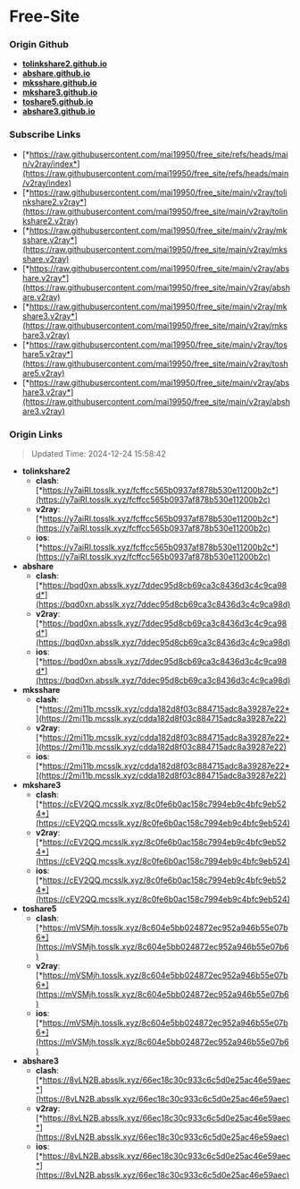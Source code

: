 # Free-Site

### Origin Github

- [**tolinkshare2.github.io**](https://github.com/tolinkshare2/tolinkshare2.github.io)
- [**abshare.github.io**](https://github.com/abshare/abshare.github.io)
- [**mksshare.github.io**](https://github.com/mksshare/mksshare.github.io)
- [**mkshare3.github.io**](https://github.com/mkshare3/mkshare3.github.io)
- [**toshare5.github.io**](https://github.com/toshare5/toshare5.github.io)
- [**abshare3.github.io**](https://github.com/abshare3/abshare3.github.io)

### Subscribe Links

- [*https://raw.githubusercontent.com/mai19950/free_site/refs/heads/main/v2ray/index*](https://raw.githubusercontent.com/mai19950/free_site/refs/heads/main/v2ray/index)
- [*https://raw.githubusercontent.com/mai19950/free_site/main/v2ray/tolinkshare2.v2ray*](https://raw.githubusercontent.com/mai19950/free_site/main/v2ray/tolinkshare2.v2ray)
- [*https://raw.githubusercontent.com/mai19950/free_site/main/v2ray/mksshare.v2ray*](https://raw.githubusercontent.com/mai19950/free_site/main/v2ray/mksshare.v2ray)
- [*https://raw.githubusercontent.com/mai19950/free_site/main/v2ray/abshare.v2ray*](https://raw.githubusercontent.com/mai19950/free_site/main/v2ray/abshare.v2ray)
- [*https://raw.githubusercontent.com/mai19950/free_site/main/v2ray/mkshare3.v2ray*](https://raw.githubusercontent.com/mai19950/free_site/main/v2ray/mkshare3.v2ray)
- [*https://raw.githubusercontent.com/mai19950/free_site/main/v2ray/toshare5.v2ray*](https://raw.githubusercontent.com/mai19950/free_site/main/v2ray/toshare5.v2ray)
- [*https://raw.githubusercontent.com/mai19950/free_site/main/v2ray/abshare3.v2ray*](https://raw.githubusercontent.com/mai19950/free_site/main/v2ray/abshare3.v2ray)

### Origin Links

> Updated Time: 2024-12-24 15:58:42

- **tolinkshare2**
  - **clash**: [*https://y7aiRI.tosslk.xyz/fcffcc565b0937af878b530e11200b2c*](https://y7aiRI.tosslk.xyz/fcffcc565b0937af878b530e11200b2c)
  - **v2ray**: [*https://y7aiRI.tosslk.xyz/fcffcc565b0937af878b530e11200b2c*](https://y7aiRI.tosslk.xyz/fcffcc565b0937af878b530e11200b2c)
  - **ios**: [*https://y7aiRI.tosslk.xyz/fcffcc565b0937af878b530e11200b2c*](https://y7aiRI.tosslk.xyz/fcffcc565b0937af878b530e11200b2c)
- **abshare**
  - **clash**: [*https://bqd0xn.absslk.xyz/7ddec95d8cb69ca3c8436d3c4c9ca98d*](https://bqd0xn.absslk.xyz/7ddec95d8cb69ca3c8436d3c4c9ca98d)
  - **v2ray**: [*https://bqd0xn.absslk.xyz/7ddec95d8cb69ca3c8436d3c4c9ca98d*](https://bqd0xn.absslk.xyz/7ddec95d8cb69ca3c8436d3c4c9ca98d)
  - **ios**: [*https://bqd0xn.absslk.xyz/7ddec95d8cb69ca3c8436d3c4c9ca98d*](https://bqd0xn.absslk.xyz/7ddec95d8cb69ca3c8436d3c4c9ca98d)
- **mksshare**
  - **clash**: [*https://2mi11b.mcsslk.xyz/cdda182d8f03c884715adc8a39287e22*](https://2mi11b.mcsslk.xyz/cdda182d8f03c884715adc8a39287e22)
  - **v2ray**: [*https://2mi11b.mcsslk.xyz/cdda182d8f03c884715adc8a39287e22*](https://2mi11b.mcsslk.xyz/cdda182d8f03c884715adc8a39287e22)
  - **ios**: [*https://2mi11b.mcsslk.xyz/cdda182d8f03c884715adc8a39287e22*](https://2mi11b.mcsslk.xyz/cdda182d8f03c884715adc8a39287e22)
- **mkshare3**
  - **clash**: [*https://cEV2QQ.mcsslk.xyz/8c0fe6b0ac158c7994eb9c4bfc9eb524*](https://cEV2QQ.mcsslk.xyz/8c0fe6b0ac158c7994eb9c4bfc9eb524)
  - **v2ray**: [*https://cEV2QQ.mcsslk.xyz/8c0fe6b0ac158c7994eb9c4bfc9eb524*](https://cEV2QQ.mcsslk.xyz/8c0fe6b0ac158c7994eb9c4bfc9eb524)
  - **ios**: [*https://cEV2QQ.mcsslk.xyz/8c0fe6b0ac158c7994eb9c4bfc9eb524*](https://cEV2QQ.mcsslk.xyz/8c0fe6b0ac158c7994eb9c4bfc9eb524)
- **toshare5**
  - **clash**: [*https://mVSMjh.tosslk.xyz/8c604e5bb024872ec952a946b55e07b6*](https://mVSMjh.tosslk.xyz/8c604e5bb024872ec952a946b55e07b6)
  - **v2ray**: [*https://mVSMjh.tosslk.xyz/8c604e5bb024872ec952a946b55e07b6*](https://mVSMjh.tosslk.xyz/8c604e5bb024872ec952a946b55e07b6)
  - **ios**: [*https://mVSMjh.tosslk.xyz/8c604e5bb024872ec952a946b55e07b6*](https://mVSMjh.tosslk.xyz/8c604e5bb024872ec952a946b55e07b6)
- **abshare3**
  - **clash**: [*https://8vLN2B.absslk.xyz/66ec18c30c933c6c5d0e25ac46e59aec*](https://8vLN2B.absslk.xyz/66ec18c30c933c6c5d0e25ac46e59aec)
  - **v2ray**: [*https://8vLN2B.absslk.xyz/66ec18c30c933c6c5d0e25ac46e59aec*](https://8vLN2B.absslk.xyz/66ec18c30c933c6c5d0e25ac46e59aec)
  - **ios**: [*https://8vLN2B.absslk.xyz/66ec18c30c933c6c5d0e25ac46e59aec*](https://8vLN2B.absslk.xyz/66ec18c30c933c6c5d0e25ac46e59aec)
